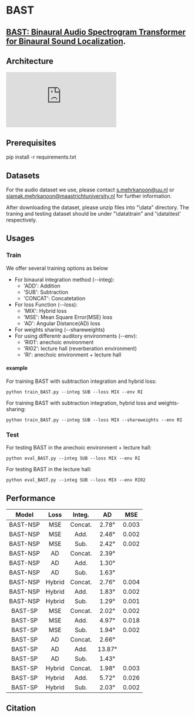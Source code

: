 # BAST

[BAST: Binaural Audio Spectrogram Transformer for Binaural Sound Localization]().
---
## Architecture

![BAST](https://github.com/ShengKuangCN/BAST/figure/01.BAST_architecture.pdf)

## Prerequisites

  pip install -r requirements.txt

## Datasets

For the audio dataset we use, please contact s.mehrkanoon@uu.nl or siamak.mehrkanoon@maastrichtuniversity.nl for further information.

After downloading the dataset, please unzip files into "\data" directory. The traning and testing dataset should be under "\data\train" and '\data\test' respectively.

## Usages

### Train
We offer several training options as below
* For binaural integration method (--integ): 
   * 'ADD': Addition 
   * 'SUB': Subtraction
   * 'CONCAT': Concatetation
* For loss Function (--loss): 
   * 'MIX': Hybrid loss
   * 'MSE': Mean Square Error(MSE) loss
   * 'AD': Angular Distance(AD) loss
* For weights sharing (--shareweights)
* For using differentr auditory environments (--env): 
   * 'RI01': anechoic environment
   * 'RI02': lecture hall (reverberation environment)
   * 'RI': anechoic environment + lecture hall

#### example
For training BAST with subtraction integration and hybrid loss:
    
    python train_BAST.py --integ SUB --loss MIX --env RI

For training BAST with subtraction integration, hybrid loss and weights-sharing:
    
    python train_BAST.py --integ SUB --loss MIX --shareweights --env RI

### Test

For testing BAST in the anechoic environment + lecture hall:
    
    python eval_BAST.py --integ SUB --loss MIX --env RI

For testing BAST in the lecture hall:

    python eval_BAST.py --integ SUB --loss MIX --env RI02

## Performance

Model | Loss | Integ. | AD | MSE
:---: | :---: | :---: | :---: | :---:
BAST-NSP  | MSE | Concat. | 2.78° | 0.003
BAST-NSP  | MSE | Add. | 2.48° | 0.002
BAST-NSP  | MSE | Sub. | 2.42° | 0.002
BAST-NSP  | AD | Concat. |2.39° | 
BAST-NSP  | AD | Add. |1.30° | 
BAST-NSP  | AD | Sub. |1.63° | 
BAST-NSP  | Hybrid | Concat. |2.76° | 0.004
BAST-NSP  | Hybrid | Add. |1.83° | 0.002
BAST-NSP  | Hybrid | Sub. |1.29° | 0.001
BAST-SP  | MSE | Concat. |2.02° | 0.002
BAST-SP  | MSE | Add. |4.97° | 0.018
BAST-SP  | MSE | Sub. |1.94° | 0.002
BAST-SP  | AD | Concat. |2.66° | 
BAST-SP  | AD | Add. |13.87° | 
BAST-SP  | AD | Sub. |1.43° | 
BAST-SP  | Hybrid | Concat. |1.98° | 0.003
BAST-SP  | Hybrid | Add. |5.72° | 0.026
BAST-SP  | Hybrid | Sub. |2.03° | 0.002

## Citation

